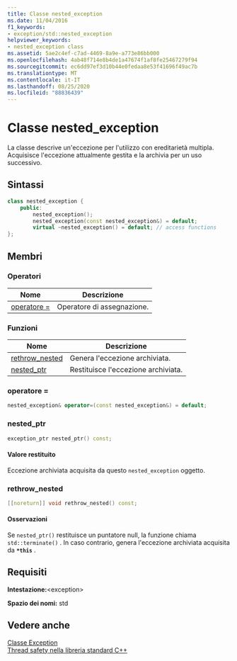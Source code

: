 ```yaml
---
title: Classe nested_exception
ms.date: 11/04/2016
f1_keywords:
- exception/std::nested_exception
helpviewer_keywords:
- nested_exception class
ms.assetid: 5ae2c4ef-c7ad-4469-8a9e-a773e86bb000
ms.openlocfilehash: 4ab48f714e8b4de1a47674f1af8fe25467279f94
ms.sourcegitcommit: ec6dd97ef3d10b44e0fedaa8e53f41696f49ac7b
ms.translationtype: MT
ms.contentlocale: it-IT
ms.lasthandoff: 08/25/2020
ms.locfileid: "88836439"
---
```

# <a name="nested_exception-class"></a>Classe nested_exception

La classe descrive un'eccezione per l'utilizzo con ereditarietà multipla. Acquisisce l'eccezione attualmente gestita e la archivia per un uso successivo.

## <a name="syntax"></a>Sintassi

```cpp
class nested_exception {
    public:
        nested_exception();
        nested_exception(const nested_exception&) = default;
        virtual ~nested_exception() = default; // access functions
};
```

## <a name="members"></a>Membri

### <a name="operators"></a>Operatori

|Nome|Descrizione|
|-|-|
|[operatore =](#op_as)|Operatore di assegnazione.|

### <a name="functions"></a>Funzioni

|Nome|Descrizione|
|-|-|
|[rethrow_nested](#rethrow_nested)|Genera l'eccezione archiviata.|
|[nested_ptr](#nested_ptr)|Restituisce l'eccezione archiviata.|

### <a name="operator"></a><a name="op_as"></a> operatore =

```cpp
nested_exception& operator=(const nested_exception&) = default;
```

### <a name="nested_ptr"></a><a name="nested_ptr"></a> nested_ptr

```cpp
exception_ptr nested_ptr() const;
```

#### <a name="return-value"></a>Valore restituito

Eccezione archiviata acquisita da questo `nested_exception` oggetto.

### <a name="rethrow_nested"></a><a name="rethrow_nested"></a> rethrow_nested

```cpp
[[noreturn]] void rethrow_nested() const;
```

#### <a name="remarks"></a>Osservazioni

Se `nested_ptr()` restituisce un puntatore null, la funzione chiama `std::terminate()` . In caso contrario, genera l'eccezione archiviata acquisita da **`*this`** .

## <a name="requirements"></a>Requisiti

**Intestazione:**\<exception>

**Spazio dei nomi:** std

## <a name="see-also"></a>Vedere anche

[Classe Exception](../standard-library/exception-class.md)\
[Thread safety nella libreria standard C++](../standard-library/thread-safety-in-the-cpp-standard-library.md)
